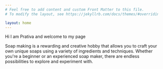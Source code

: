 ```yaml
---
# Feel free to add content and custom Front Matter to this file.
# To modify the layout, see https://jekyllrb.com/docs/themes/#overriding-theme-defaults

layout: home
---
```

Hi I am Prativa and welcome to my page

Soap making is a rewarding and creative hobby that allows you to craft your own unique soaps using a variety of ingredients and techniques. Whether you're a beginner or an experienced soap maker, there are endless possibilities to explore and experiment with.
